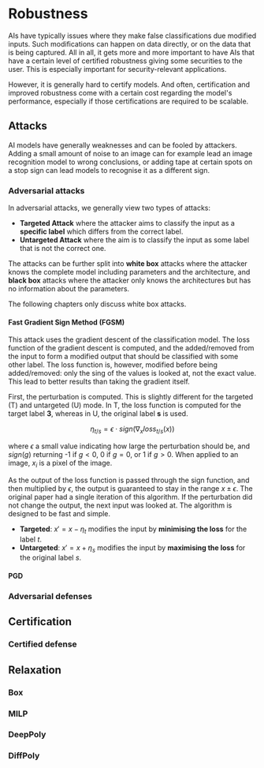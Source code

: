 # Robustness

AIs have typically issues where they make false classifications due modified inputs. Such modifications can happen on
data directly, or on the data that is being captured. All in all, it gets more and more important to have AIs that
have a certain level of certified robustness giving some securities to the user. This is especially important for
security-relevant applications.

However, it is generally hard to certify models. And often, certification and improved robustness come with a certain
cost regarding the model's performance, especially if those certifications are required to be scalable.

## Attacks

AI models have generally weaknesses and can be fooled by attackers. Adding a small amount of noise to an image can
for example lead an image recognition model to wrong conclusions, or adding tape at certain spots on a stop sign can
lead models to recognise it as a different sign.

### Adversarial attacks

In adversarial attacks, we generally view two types of attacks:

- **Targeted Attack** where the attacker aims to classify the input as a **specific label** which differs from the
  correct label.
- **Untargeted Attack** where the aim is to classify the input as some label that is not the correct one.

The attacks can be further split into **white box** attacks where the attacker knows the complete model including
parameters and the architecture, and **black box** attacks where the attacker only knows the architectures but has no
information about the parameters.

The following chapters only discuss white box attacks.

#### Fast Gradient Sign Method (FGSM)

This attack uses the gradient descent of the classification model. The loss function of the gradient descent is
computed, and the added/removed from the input to form a modified output that should be classified with some other
label. The loss function is, however, modified before being added/removed: only the sing of the values is looked at,
not the exact value. This lead to better results than taking the gradient itself.

First, the perturbation is computed. This is slightly different for the targeted (T) and untargeted (U) mode. In T, the
loss function is computed for the target label **3**, whereas in U, the original label **s** is used.

$$
\eta_{t/s} = \epsilon \cdot sign(\nabla_xloss_{t/s}(x))
$$

where $\epsilon$ a small value indicating how large the perturbation should be, and $sign(g)$ returning -1 if $g < 0$, 0
if $g = 0$, or 1 if $g > 0$. When applied to an image, $x_i$ is a pixel of the image.

As the output of the loss function is passed through the sign function, and then multiplied by $\epsilon$, the output is
guaranteed to stay in the range $x \pm \epsilon$. The original paper had a single iteration of this algorithm. If the
perturbation did not change the output, the next input was looked at. The algorithm is designed to be fast and simple.

- **Targeted**: $x' = x-\eta_t$ modifies the input by **minimising the loss** for the label $t$.
- **Untargeted**: $x' = x+\eta_s$ modifies the input by **maximising the loss** for the original label $s$.

#### PGD

### Adversarial defenses

## Certification

### Certified defense

## Relaxation

### Box

### MILP

### DeepPoly

### DiffPoly
